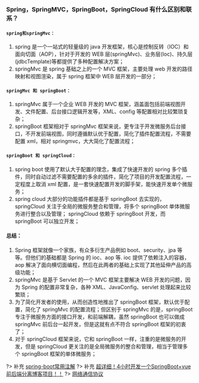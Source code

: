 ### Spring，SpringMVC，SpringBoot，SpringCloud 有什么区别和联系？

#### `spring和springMvc：`

1. spring 是一个一站式的轻量级的 java 开发框架，核心是控制反转（IOC）和面向切面（AOP），针对于开发的 WEB 层(springMvc)、业务层(Ioc)、持久层(jdbcTemplate)等都提供了多种配置解决方案；
2. springMvc 是 spring 基础之上的一个 MVC 框架，主要处理 web 开发的路径映射和视图渲染，属于 spring 框架中 WEB 层开发的一部分；

#### `springMvc 和 springBoot：`

1. springMvc 属于一个企业 WEB 开发的 MVC 框架，涵盖面包括前端视图开发、文件配置、后台接口逻辑开发等，XML、config 等配置相对比较繁琐复杂；
2. springBoot 框架相对于 springMvc 框架来说，更专注于开发微服务后台接口，不开发前端视图，同时遵循默认优于配置，简化了插件配置流程，不需要配置 xml，相对 springmvc，大大简化了配置流程；

#### `springBoot 和 springCloud：`

1. spring boot 使用了默认大于配置的理念，集成了快速开发的 spring 多个插件，同时自动过滤不需要配置的多余的插件，简化了项目的开发配置流程，一定程度上取消 xml 配置，是一套快速配置开发的脚手架，能快速开发单个微服务；
2. spring cloud 大部分的功能插件都是基于 springBoot 去实现的，springCloud 关注于全局的微服务整合和管理，将多个 springBoot 单体微服务进行整合以及管理； springCloud 依赖于 springBoot 开发，而 springBoot 可以独立开发；

 #### 总结：
 1. Spring 框架就像一个家族，有众多衍生产品例如 boot、security、jpa 等等。但他们的基础都是 Spring 的 ioc、aop 等. ioc 提供了依赖注入的容器， aop 解决了面向横切面编程，然后在此两者的基础上实现了其他延伸产品的高级功能；
 2. springMvc 是基于 Servlet 的一个 MVC 框架主要解决 WEB 开发的问题，因为 Spring 的配置非常复杂，各种 XML、JavaConfig、servlet 处理起来比较繁琐；
 3. 为了简化开发者的使用，从而创造性地推出了 springBoot 框架，默认优于配置，简化了 springMvc 的配置流程；但区别于 springMvc 的是，springBoot 专注于微服务方面的接口开发，和前端解耦，虽然 springBoot 也可以做成 springMvc 前后台一起开发，但是这就有点不符合 springBoot 框架的初衷了；
 4. 对于 springCloud 框架来说，它和 springBoot 一样，注重的是微服务的开发，但是 springCloud 更关注的是全局微服务的整合和管理，相当于管理多个 springBoot 框架的单体微服务；

?> 补充 [spring-boot常用注解](https://www.cnblogs.com/fishpro/p/spring-boot-study-restcontroller.html)
?> 补充 [超详细！4小时开发一个SpringBoot+vue前后端分离博客项目！！](https://www.zhuawaba.com/post/17)
?>  [网络通信协议](http://www.52im.net/thread-1095-1-1.html)
